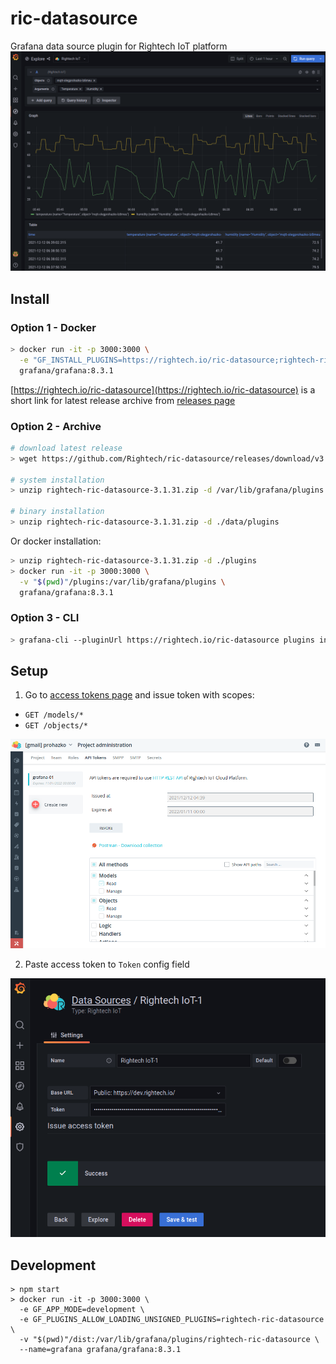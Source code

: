 # ric-datasource

Grafana data source plugin for Rightech IoT platform
![Rightech IoT Explore](https://raw.githubusercontent.com/Rightech/ric-datasource/master/docs/img/explore.png)

## Install
### Option 1 - Docker

```sh
> docker run -it -p 3000:3000 \
  -e "GF_INSTALL_PLUGINS=https://rightech.io/ric-datasource;rightech-ric-datasource" \
  grafana/grafana:8.3.1
```

[https://rightech.io/ric-datasource](https://rightech.io/ric-datasource) is a short link for latest release archive from [releases page](https://github.com/Rightech/ric-datasource/releases)

### Option 2 - Archive

```sh
# download latest release
> wget https://github.com/Rightech/ric-datasource/releases/download/v3.1.31/rightech-ric-datasource-3.1.31.zip

# system installation
> unzip rightech-ric-datasource-3.1.31.zip -d /var/lib/grafana/plugins

# binary installation
> unzip rightech-ric-datasource-3.1.31.zip -d ./data/plugins
```

Or docker installation:
```sh
> unzip rightech-ric-datasource-3.1.31.zip -d ./plugins
> docker run -it -p 3000:3000 \
  -v "$(pwd)"/plugins:/var/lib/grafana/plugins \
  grafana/grafana:8.3.1
```

### Option 3 - CLI

```sh
> grafana-cli --pluginUrl https://rightech.io/ric-datasource plugins install rightech-ric-datasource
```

## Setup

1. Go to [access tokens page](https://dev.rightech.io/#?m=admin&v=tokens) and issue token with scopes:
 - `GET /models/*`
 - `GET /objects/*`

![Rightech IoT Access Scopes](https://raw.githubusercontent.com/Rightech/ric-datasource/master/src/img/scopes.png)

2. Paste access token to `Token` config field

![Rightech IoT Token Config](https://raw.githubusercontent.com/Rightech/ric-datasource/master/docs/img/config.png)


## Development

```
> npm start
> docker run -it -p 3000:3000 \
  -e GF_APP_MODE=development \
  -e GF_PLUGINS_ALLOW_LOADING_UNSIGNED_PLUGINS=rightech-ric-datasource \
  -v "$(pwd)"/dist:/var/lib/grafana/plugins/rightech-ric-datasource \
  --name=grafana grafana/grafana:8.3.1
```
